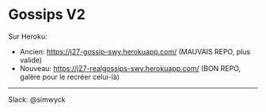 # Gossips V2

Sur Heroku:
* Ancien: https://j27-gossip-swy.herokuapp.com/ (MAUVAIS REPO, plus valide)
* Nouveau: https://j27-realgossips-swy.herokuapp.com/ (BON REPO, galère pour le recréer celui-là)

---

Slack: @simwyck
